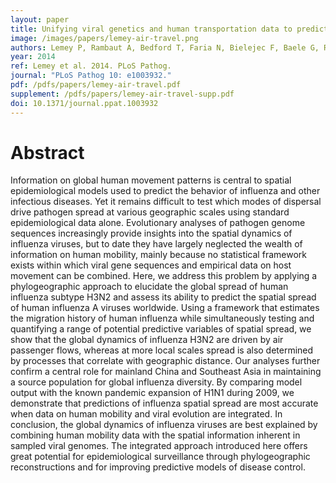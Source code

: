```yaml
---
layout: paper
title: Unifying viral genetics and human transportation data to predict the global transmission dynamics of human influenza H3N2
image: /images/papers/lemey-air-travel.png
authors: Lemey P, Rambaut A, Bedford T, Faria N, Bielejec F, Baele G, Russell CA, Smith DJ, Pybus OG, Brockmann D, Suchard MA.
year: 2014
ref: Lemey et al. 2014. PLoS Pathog.
journal: "PLoS Pathog 10: e1003932."
pdf: /pdfs/papers/lemey-air-travel.pdf
supplement: /pdfs/papers/lemey-air-travel-supp.pdf
doi: 10.1371/journal.ppat.1003932
---
```


# Abstract

Information on global human movement patterns is central to spatial epidemiological models used to predict the behavior of influenza and other infectious diseases. Yet it remains difficult to test which modes of dispersal drive pathogen spread at various geographic scales using standard epidemiological data alone. Evolutionary analyses of pathogen genome sequences increasingly provide insights into the spatial dynamics of influenza viruses, but to date they have largely neglected the wealth of information on human mobility, mainly because no statistical framework exists within which viral gene sequences and empirical data on host movement can be combined. Here, we address this problem by applying a phylogeographic approach to elucidate the global spread of human influenza subtype H3N2 and assess its ability to predict the spatial spread of human influenza A viruses worldwide. Using a framework that estimates the migration history of human influenza while simultaneously testing and quantifying a range of potential predictive variables of spatial spread, we show that the global dynamics of influenza H3N2 are driven by air passenger flows, whereas at more local scales spread is also determined by processes that correlate with geographic distance. Our analyses further confirm a central role for mainland China and Southeast Asia in maintaining a source population for global influenza diversity. By comparing model output with the known pandemic expansion of H1N1 during 2009, we demonstrate that predictions of influenza spatial spread are most accurate when data on human mobility and viral evolution are integrated. In conclusion, the global dynamics of influenza viruses are best explained by combining human mobility data with the spatial information inherent in sampled viral genomes. The integrated approach introduced here offers great potential for epidemiological surveillance through phylogeographic reconstructions and for improving predictive models of disease control.
